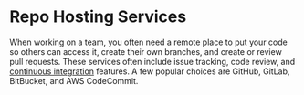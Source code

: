 # Repo Hosting Services

When working on a team, you often need a remote place to put your code so others can access it, create their own branches, and create or review pull requests. These services often include issue tracking, code review, and [continuous integration](../ci_cd/index.md) features. A few popular choices are GitHub, GitLab, BitBucket, and AWS CodeCommit.
